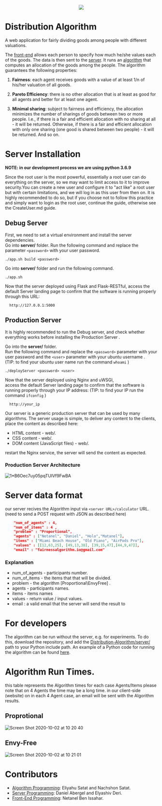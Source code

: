 <p align="center">
  <img src="https://user-images.githubusercontent.com/44754325/78273213-36a98b80-7517-11ea-8f8e-fb9b8e569988.png">
</p>

# Distribution Algorithm

A web application for fairly dividing goods among people with different valuations.

The [front-end](demoWeb/) allows each person to specify how much he/she values each of the goods.
The data is then sent to the [server](server/).
It runs an [algorithm](server/algorithm) that computes an allocation of the goods among the people.
The algorithm guarantees the following properties:

1. **Fairness**: each agent receives goods with a value of at least 1/n of his/her valuation of all goods.

2. **Pareto Efficiency**: there is no other allocation that is at least as good for all agents and better for at least one agent.

3. **Minimal sharing**: subject to fairness and efficiency, the allocation minimizes the number of sharings of goods between two or more people.
I.e., if there is a fair and efficient allocation with no sharing at all - it will be returned.
Otherwise, if there is a fair and efficient allocation with only one sharing (one good is shared between two people) - it will be returned. And so on.


# Server Installation

**NOTE: in our development process we are using python 3.6.9**

Since the root user is the most powerful, essentially a root user can do everything on the server, so we may want to limit access to it to improve security.You can create a new user and configure it to "act like" a root user but with certain limitations, and we will log in as this user from then on. It is highly recommended to do so, but if you choose not to follow this practice and simply want to login as the root user, continue the guide, otherwise see the CreateUser.md guide.


## Debug Server  

First, we need to set a virtual environment and install the server dependencies.                            
Go into **server/** folder.
Run the following command and replace the parameter `` <password> ``  with your user password.

```
./app.sh build <password>
```

Go into **server/** folder 
and run the following command.

```
./app.sh
```
Now that the server deployed using Flask and Flask-RESTful, access the default Server landing page to confirm that the software is running properly through this URL:

```
  http://127.0.0.1:5000
```
## Production Server 

It is highly recommended to run the Debug server, and check whether everything works before installing the Production Server . 

Go into the **server/** folder.                                             
Run the following command and replace the `` <password> `` parameter with your user password and the  ``` <user> ```  parameter with your ubuntu username .  
(TIP: to find your ubuntu user name run the command  ``whoami``  )

```
./deployServer <password> <user>
```
Now that the server deployed using Nginx and uWSGI,  
access the default Server landing page to confirm that the software is running properly through your IP address:
(TIP: to find your IP run the command  ``ifconfig``  )

```
  http://your_ip
```
Our server is a generic production server that can be used by many algorithms. 
The server usage is simple, to deliver any content to the clients, place the content as described here:
* HTML content - web/<any HTML format>.
* CSS content - web/<any CSS format>.
* DOM content (JavaScript files) - web/<any DOM format>. 
  
restart the Nginx service,  the server will send the content as expected.  
  
### Production Server Architecture
![1*B6Oec7uy05pqTUlVf9FwBA](https://user-images.githubusercontent.com/44754325/95879579-2fddba00-0d7f-11eb-9af7-c10f206b14b7.jpeg)
# Server data format
our server recives the Algorithm input via ``<server URL>/calculator`` URL. (need to send a POST request with JSON as described here)
```json
    "num_of_agents" : 4,
    "num_of_items" : 4 ,
    "problem" : "Proportional",
    "agents" : ["Netanel", "Daniel", "Holo","Matanel"],
    "items" : ["Miami Beach House", "Old Piano", "AirPods Pro"],
    "values" : [[12,63,25], [49,13,38], [39,15,47],[44,9,47]],
    "email" : "fairnessalgorithm.io@gmail.com"
```
### Explanation
  * num_of_agents - participants  number.
  * num_of_items - the items that that will be divided.
  * problem - the algorithm [Proportional\EnvyFree] .
  * agents - participants  names.
  * items - items names
  * values - return value / input values.
  * email : a valid email that the server will send the result to 
# For developers

The algorithm can be run without the server, e.g. for experiments.
To do this, download the repository, and 
add the [Distribution-Algorithm/server/](Distribution-Algorithm/server/) path to your Python include path.
An example of a Python code for running the algorithm can be found 
[here](server/algorithm/Version3/Example.py).

# Algorithm Run Times.

this table represents the Algorithm times for each case Agents/Items please note that on 4 Agents the time may be a long time.
in our client-side (website) on in each 4 Agent case, an email will be sent with the Algorithm results.

## Proprotional
![Screen Shot 2020-10-02 at 10 20 40](https://user-images.githubusercontent.com/44754325/94897836-1bedaa80-0499-11eb-89f5-f0d8fb571966.png)

## Envy-Free
![Screen Shot 2020-10-02 at 10 21 01](https://user-images.githubusercontent.com/44754325/94897909-40498700-0499-11eb-819b-5effe4985b2b.png)

# Contributors

* [Algorithm Programming](server/algorithm/): Eliyahu Satat and Nachshon Satat.
* [Server Programming](server/): Daniel Abergel and Elyashiv Deri.
* [Front-End Programming](demoWeb/): Netanel Ben Issahar.
